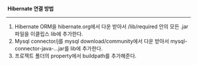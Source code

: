 ​														**Hibernate 연결 방법**

------

1. Hibernate ORM을 hibernate.org에서 다운 받아서 /lib/required 안의 모든 .jar 파일을 이클립스 lib에 추가한다.
2. Mysql connector/j를 mysql download/community에서 다운 받아서 mysql-connector-java-…jar를 lib에 추가한다.
3. 프로젝트 폴더의 property에서 buildpath를 추가해준다.
